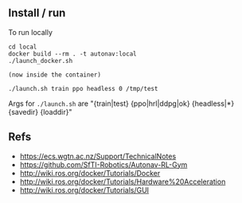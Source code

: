 ## Install / run

To run locally

```
cd local
docker build --rm . -t autonav:local
./launch_docker.sh

(now inside the container)

./launch.sh train ppo headless 0 /tmp/test
```

Args for `./launch.sh` are "{train|test} {ppo|hrl|ddpg|ok} {headless|\*} {savedir} {loaddir}"

## Refs

- https://ecs.wgtn.ac.nz/Support/TechnicalNotes
- https://github.com/SfTI-Robotics/Autonav-RL-Gym
- http://wiki.ros.org/docker/Tutorials/Docker
- http://wiki.ros.org/docker/Tutorials/Hardware%20Acceleration
- http://wiki.ros.org/docker/Tutorials/GUI
